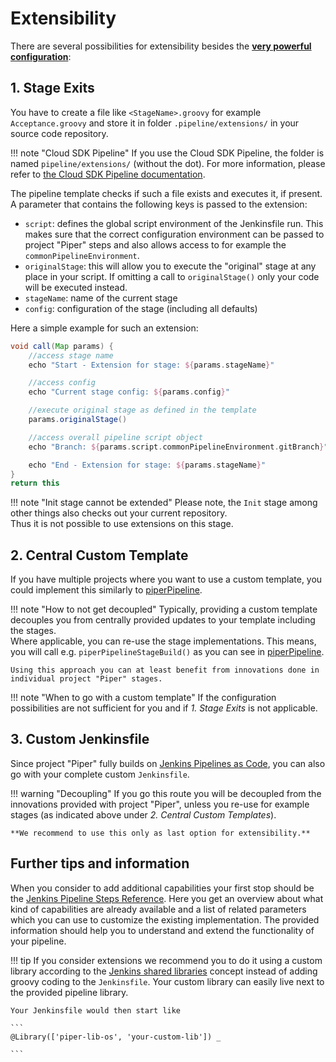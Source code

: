 # Extensibility

There are several possibilities for extensibility besides the **[very powerful configuration](configuration.md)**:

## 1. Stage Exits

  You have to create a file like `<StageName>.groovy` for example `Acceptance.groovy` and store it in folder `.pipeline/extensions/` in your source code repository.

!!! note "Cloud SDK Pipeline"
    If you use the Cloud SDK Pipeline, the folder is named `pipeline/extensions/` (without the dot). For more information, please refer to [the Cloud SDK Pipeline documentation](https://github.com/SAP/cloud-s4-sdk-pipeline/blob/master/doc/pipeline/extensibility.md).

  The pipeline template checks if such a file exists and executes it, if present.
  A parameter that contains the following keys is passed to the extension:

  * `script`: defines the global script environment of the Jenkinsfile run. This makes sure that the correct configuration environment can be passed to project "Piper" steps and also allows access to for example the `commonPipelineEnvironment`.
  * `originalStage`: this will allow you to execute the "original" stage at any place in your script. If omitting a call to `originalStage()` only your code will be executed instead.
  * `stageName`: name of the current stage
  * `config`: configuration of the stage (including all defaults)

  Here a simple example for such an extension:

  ``` groovy
  void call(Map params) {
      //access stage name
      echo "Start - Extension for stage: ${params.stageName}"

      //access config
      echo "Current stage config: ${params.config}"

      //execute original stage as defined in the template
      params.originalStage()

      //access overall pipeline script object
      echo "Branch: ${params.script.commonPipelineEnvironment.gitBranch}"

      echo "End - Extension for stage: ${params.stageName}"
  }
  return this
  ```

!!! note "Init stage cannot be extended"
    Please note, the `Init` stage among other things also checks out your current repository.<br />Thus it is not possible to use extensions on this stage.

## 2. Central Custom Template

If you have multiple projects where you want to use a custom template, you could implement this similarly to [piperPipeline](https://github.com/SAP/jenkins-library/blob/master/vars/piperPipeline.groovy).

!!! note "How to not get decoupled"
    Typically, providing a custom template decouples you from centrally provided updates to your template including the stages.<br />
    Where applicable, you can re-use the stage implementations. This means, you will call e.g. `piperPipelineStageBuild()` as you can see in [piperPipeline](https://github.com/SAP/jenkins-library/blob/master/vars/piperPipeline.groovy).

    Using this approach you can at least benefit from innovations done in individual project "Piper" stages.

!!! note "When to go with a custom template"
    If the configuration possibilities are not sufficient for you and if _1. Stage Exits_ is not applicable.

## 3. Custom Jenkinsfile

Since project "Piper" fully builds on [Jenkins Pipelines as Code](https://jenkins.io/doc/book/pipeline-as-code/), you can also go with your complete custom `Jenkinsfile`.

!!! warning "Decoupling"
    If you go this route you will be decoupled from the innovations provided with project "Piper", unless you re-use for example stages (as indicated above under _2. Central Custom Templates_).

    **We recommend to use this only as last option for extensibility.**


## Further tips and information

When you consider to add additional capabilities your first stop should be the [Jenkins Pipeline Steps Reference](https://jenkins.io/doc/pipeline/steps/).
Here you get an overview about what kind of capabilities are already available and a list of related parameters which you can use to customize the existing implementation. The provided information should help you to understand and extend the functionality of your pipeline.

!!! tip
    If you consider extensions we recommend you to do it using a custom library according to the [Jenkins shared libraries](https://jenkins.io/doc/book/pipeline/shared-libraries/) concept instead of adding groovy coding to the `Jenkinsfile`.
    Your custom library can easily live next to the provided pipeline library.

    Your Jenkinsfile would then start like

    ```
    @Library(['piper-lib-os', 'your-custom-lib']) _

    ```

<!-- ## Examples

work in progress
-->

